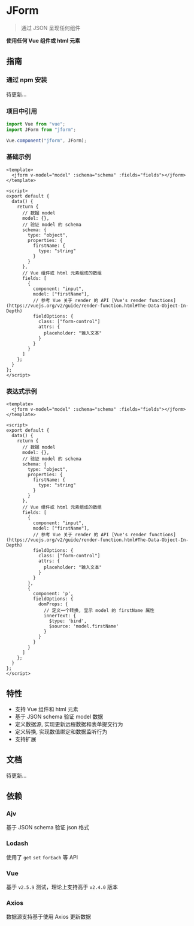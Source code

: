 # JForm

> 通过 JSON 呈现任何组件

**使用任何 Vue 组件或 html 元素**

## 指南

### 通过 npm 安装

待更新...

### 项目中引用

```js
import Vue from "vue";
import JForm from "jform";

Vue.component("jform", JForm);
```

### 基础示例

```vue
<template>
  <jform v-model="model" :schema="schema" :fields="fields"></jform>
</template>

<script>
export default {
  data() {
    return {
      // 数据 model
      model: {},
      // 验证 model 的 schema
      schema: {
        type: "object",
        properties: {
          firstName: {
            type: "string"
          }
        }
      },
      // Vue 组件或 html 元素组成的数组
      fields: [
        {
          component: "input",
          model: ["firstName"],
          // 参考 Vue 关于 render 的 API [Vue's render functions](https://vuejs.org/v2/guide/render-function.html#The-Data-Object-In-Depth)
          fieldOptions: {
            class: ["form-control"]
            attrs: {
              placeholder: "输入文本"
            }
          }
        }
      ]
    };
  }
};
</script>
```

### 表达式示例

```vue
<template>
  <jform v-model="model" :schema="schema" :fields="fields"></jform>
</template>

<script>
export default {
  data() {
    return {
      // 数据 model
      model: {},
      // 验证 model 的 schema
      schema: {
        type: "object",
        properties: {
          firstName: {
            type: "string"
          }
        }
      },
      // Vue 组件或 html 元素组成的数组
      fields: [
        {
          component: "input",
          model: ["firstName"],
          // 参考 Vue 关于 render 的 API [Vue's render functions](https://vuejs.org/v2/guide/render-function.html#The-Data-Object-In-Depth)
          fieldOptions: {
            class: ["form-control"]
            attrs: {
              placeholder: "输入文本"
            }
          }
        },
        {
          component: 'p',
          fieldOptions: {
            domProps: {
              // 定义一个转换, 显示 model 的 firstName 属性
              innerText: {
                $type: 'bind',
                $source: 'model.firstName'
              }
            }
          }
        }
      ]
    };
  }
};
</script>
```

## 特性

- 支持 Vue 组件和 html 元素
- 基于 JSON schema 验证 model 数据
- 定义数据源, 实现更新远程数据和表单提交行为
- 定义转换, 实现数值绑定和数据监听行为
- 支持扩展

## 文档

待更新...

## 依赖

### Ajv

基于 JSON schema 验证 json 格式

### Lodash

使用了 `get` `set` `forEach` 等 API

### Vue

基于 `v2.5.9` 测试，理论上支持高于 `v2.4.0` 版本

### Axios

数据源支持基于使用 Axios 更新数据

